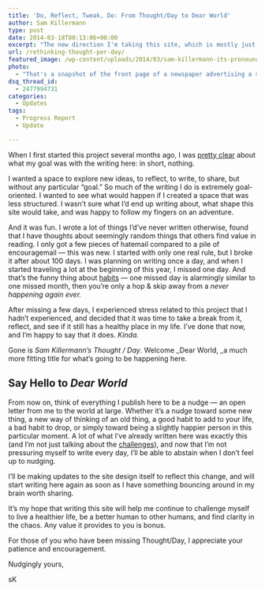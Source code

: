 ```yaml
---
title: 'Do, Reflect, Tweak, Do: From Thought/Day to Dear World'
author: Sam Killermann
type: post
date: 2014-03-18T00:13:06+00:00
excerpt: "The new direction I'm taking this site, which is mostly just a new name for the same direction it's always been going."
url: /rethinking-thought-per-day/
featured_image: /wp-content/uploads/2014/03/sam-killermann-its-pronounced-metrosexual.jpg
photo:
  - "That's a snapshot of the front page of a newspaper advertising a show I did a few weeks ago. I appreciated my beheading most."
dsq_thread_id:
  - 2477994731
categories:
  - Updates
tags:
  - Progress Report
  - Update

---
```

When I first started this project several months ago, I was [pretty clear][1] about what my goal was with the writing here: in short, nothing.

I wanted a space to explore new ideas, to reflect, to write, to share, but without any particular &#8220;goal.&#8221; So much of the writing I do is extremely goal-oriented. I wanted to see what would happen if I created a space that was less structured. I wasn&#8217;t sure what I&#8217;d end up writing about, what shape this site would take, and was happy to follow my fingers on an adventure.

And it was fun. I wrote a lot of things I&#8217;d&#8217;ve never written otherwise, found that I have thoughts about seemingly random things that others find value in reading. I only got a few pieces of hatemail compared to a pile of encouragemail &#8212; this was new. I started with only one real rule, but I broke it after about 100 days. I was planning on writing once a day, and when I started traveling a lot at the beginning of this year, I missed one day. And that&#8217;s the funny thing about [habits][2] &#8212; one missed day is alarmingly similar to one missed month, then you&#8217;re only a hop & skip away from a _never happening again ever._

After missing a few days, I experienced stress related to this project that I hadn&#8217;t experienced, and decided that it was time to take a break from it, reflect, and see if it still has a healthy place in my life. I&#8217;ve done that now, and I&#8217;m happy to say that it does. _Kinda._

Gone is _Sam Killermann&#8217;s Thought / Day_. Welcome _Dear World, _a much more fitting title for what&#8217;s going to be happening here.<!--more-->

## Say Hello to _Dear World_

From now on, think of everything I publish here to be a nudge &#8212; an open letter from me to the world at large. Whether it&#8217;s a nudge toward some new thing, a new way of thinking of an old thing, a good habit to add to your life, a bad habit to drop, or simply toward being a slightly happier person in this particular moment. A lot of what I&#8217;ve already written here was exactly this (and I&#8217;m not just talking about the [challenges][3]), and now that I&#8217;m not pressuring myself to write every day, I&#8217;ll be able to abstain when I don&#8217;t feel up to nudging.

I&#8217;ll be making updates to the site design itself to reflect this change, and will start writing here again as soon as I have something bouncing around in my brain worth sharing.

It&#8217;s my hope that writing this site will help me continue to challenge myself to live a healthier life, be a better human to other humans, and find clarity in the chaos. Any value it provides to you is bonus.

For those of you who have been missing Thought/Day, I appreciate your patience and encouragement.

Nudgingly yours,

sK

 [1]: //welcome/ "Welcome to Sam Killermann’s Thought / Day"
 [2]: //protecting-good-habits/
 [3]: //category/challenge/